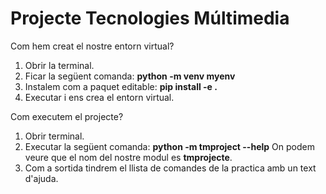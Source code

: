 # Projecte Tecnologies Múltimedia

Com hem creat el nostre entorn virtual?
1. Obrir la terminal.
2. Ficar la següent comanda:
    **python -m venv myenv**
3. Instalem com a paquet editable:
**pip install -e .**
3. Executar i ens crea el entorn virtual.

Com executem el projecte?
1. Obrir terminal.
2. Executar la següent comanda:
    **python -m tmproject --help**
On podem veure que el nom del nostre modul es **tmprojecte**.
3. Com a sortida tindrem el llista de comandes de la practica amb un text d'ajuda.